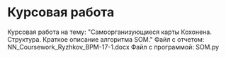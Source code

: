 # Курсовая работа 
Курсовая работа на тему: "Самоорганизующиеся карты Кохонена. Структура. Краткое описание алгоритма SOM."
Файл с отчетом: NN_Coursework_Ryzhkov_BPM-17-1.docx
Файл с программой: SOM.py
